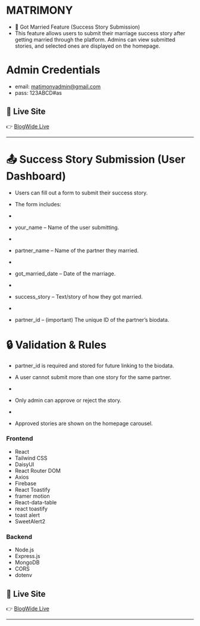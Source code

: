 # MATRIMONY

 - 🥳 Got Married Feature (Success Story Submission)
 - This feature allows users to submit their marriage success story after getting married through the platform. Admins can view submitted stories, and selected ones are displayed on the homepage.

# Admin Credentials
- email: matimonyadmin@gmail.com
- pass: 123ABCD#as



 ## 🔗 Live Site

👉 [BlogWide Live](https://matrimony-platform-60db5.web.app/)

---


# 📤 Success Story Submission (User Dashboard)


- Users can fill out a form to submit their success story.

- The form includes:
- 
- your_name – Name of the user submitting.
- 
- partner_name – Name of the partner they married.
- 
- got_married_date – Date of the marriage.
- 
- success_story – Text/story of how they got married.
- 
- partner_id – (important) The unique ID of the partner’s biodata.


# 🔒 Validation & Rules

- partner_id is required and stored for future linking to the biodata.

- A user cannot submit more than one story for the same partner.
- 
- Only admin can approve or reject the story.
- 
- Approved stories are shown on the homepage carousel.

### Frontend
- React
- Tailwind CSS
- DaisyUI
- React Router DOM
- Axios
- Firebase
- React Toastify
- framer motion
- React-data-table
- react toastify
- toast alert
- SweetAlert2 

### Backend
- Node.js
- Express.js
- MongoDB
- CORS
- dotenv


## 🔗 Live Site

👉 [BlogWide Live](https://matrimony-platform-60db5.web.app/)

---
